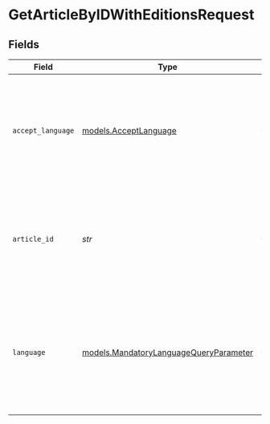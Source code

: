 # GetArticleByIDWithEditionsRequest


## Fields

| Field                                                                                                                            | Type                                                                                                                             | Required                                                                                                                         | Description                                                                                                                      | Example                                                                                                                          |
| -------------------------------------------------------------------------------------------------------------------------------- | -------------------------------------------------------------------------------------------------------------------------------- | -------------------------------------------------------------------------------------------------------------------------------- | -------------------------------------------------------------------------------------------------------------------------------- | -------------------------------------------------------------------------------------------------------------------------------- |
| `accept_language`                                                                                                                | [models.AcceptLanguage](../models/acceptlanguage.md)                                                                             | :heavy_check_mark:                                                                                                               | The Language locale accepted by the client (used for locale specific fields in resource representation and in error responses).  | en-US                                                                                                                            |
| `article_id`                                                                                                                     | *str*                                                                                                                            | :heavy_check_mark:                                                                                                               | The ID of the Article.<br><br>An Article ID is composed of a 2-4 letter prefix followed by a dash and 4-15 digits.               | PROD-2996                                                                                                                        |
| `language`                                                                                                                       | [models.MandatoryLanguageQueryParameter](../models/mandatorylanguagequeryparameter.md)                                           | :heavy_check_mark:                                                                                                               | The language used for fetching the details of a resource. Resources available in different languages may differ from each other. | en-US                                                                                                                            |